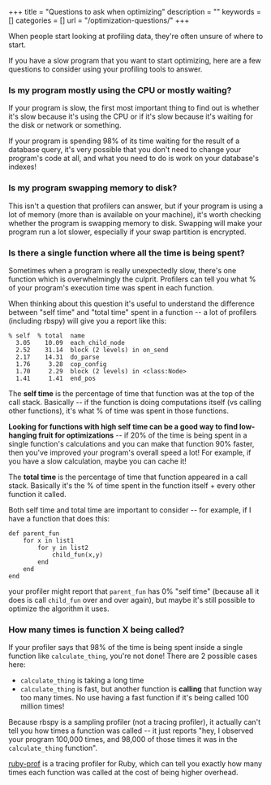 +++
title = "Questions to ask when optimizing"
description = ""
keywords = []
categories = []
url = "/optimization-questions/"
+++

When people start looking at profiling data, they're often unsure of where to start.

If you have a slow program that you want to start optimizing, here are a few questions to consider
using your profiling tools to answer.

### Is my program mostly using the CPU or mostly waiting?

If your program is slow, the first most important thing to find out is whether it's slow because
it's using the CPU or if it's slow because it's waiting for the disk or network or something.

If your program is spending 98% of its time waiting for the result of a database query, it's very
possible that you don't need to change your program's code at all, and what you need to do is work
on your database's indexes!

### Is my program swapping memory to disk?

This isn't a question that profilers can answer, but if your program is using a lot of memory (more
than is available on your machine), it's worth checking whether the program is swapping memory to
disk. Swapping will make your program run a lot slower, especially if your swap partition is
encrypted.

### Is there a single function where all the time is being spent?

Sometimes when a program is really unexpectedly slow, there's one function which is overwhelmingly
the culprit. Profilers can tell you what % of your program's execution time was spent in each
function.

When thinking about this question it's useful to understand the difference between "self time" and
"total time" spent in a function -- a lot of profilers (including rbspy) will give you a report like
this:

```
% self  % total  name
  3.05    10.09  each_child_node
  2.52    31.14  block (2 levels) in on_send
  2.17    14.31  do_parse
  1.76     3.28  cop_config
  1.70     2.29  block (2 levels) in <class:Node>
  1.41     1.41  end_pos
```

The **self time** is the percentage of time that function was at the top of the call stack.
Basically -- if the function is doing computations itself (vs calling other functions), it's what %
of time was spent in those functions.

**Looking for functions with high self time can be a good way to find low-hanging fruit for
optimizations** -- if 20% of the time is being spent in a single function's calculations and you
can make that function 90% faster, then you've improved your program's overall speed a lot! For
example, if you have a slow calculation, maybe you can cache it!

The **total time** is the percentage of time that function appeared in a call stack. Basically it's
the % of time spent in the function itself + every other function it called.

Both self time and total time are important to consider -- for example, if I have a function that
does this:

```
def parent_fun
    for x in list1
        for y in list2
            child_fun(x,y)
        end
    end
end
```

your profiler might report that `parent_fun` has 0% "self time" (because all it does is call
`child_fun` over and over again), but maybe it's still possible to optimize the algorithm it uses.

### How many times is function X being called?

If your profiler says that 98% of the time is being spent inside a single function
like `calculate_thing`, you're not done! There are 2 possible cases here:

* `calculate_thing` is taking a long time
* `calculate_thing` is fast, but another function is **calling** that function way too many times.
  No use having a fast function if it's being called 100 million times!

Because rbspy is a sampling profiler (not a tracing profiler), it actually can't tell you how times
a function was called -- it just reports "hey, I observed your program 100,000 times, and 98,000 of
those times it was in the `calculate_thing` function".

[ruby-prof](https://github.com/ruby-prof/ruby-prof) is a tracing profiler for Ruby, which can tell
you exactly how many times each function was called at the cost of being higher overhead.
